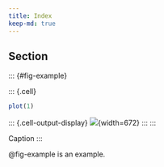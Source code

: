 ```yaml
---
title: Index
keep-md: true
---
```





## Section

::: {#fig-example}



::: {.cell}

```{.r .cell-code .hidden}
plot(1)
```

::: {.cell-output-display}
![](test_files/figure-html/unnamed-chunk-1-1.png){width=672}
:::
:::



Caption
:::

@fig-example is an example.